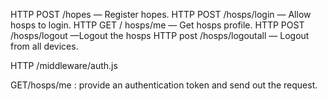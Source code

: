 HTTP POST /hopes — Register hopes.
HTTP POST /hosps/login — Allow hosps to login.
HTTP GET / hosps/me — Get hosps profile.
HTTP POST /hosps/logout —Logout the hosps
HTTP post /hosps/logoutall — Logout from all devices.

HTTP /middleware/auth.js

GET/hosps/me : provide an authentication token and send out the request.

